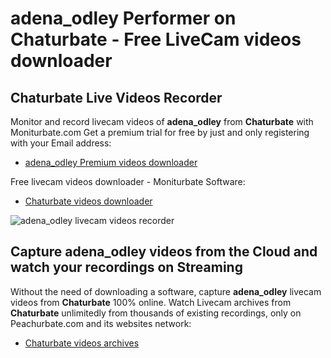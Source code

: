 # adena_odley Performer on Chaturbate - Free LiveCam videos downloader

## Chaturbate Live Videos Recorder

Monitor and record livecam videos of **adena_odley** from **Chaturbate** with Moniturbate.com
Get a premium trial for free by just and only registering with your Email address:
* [adena_odley Premium videos downloader](https://moniturbate.com/request-demo-licence-key.html)

Free livecam videos downloader - Moniturbate Software:
* [Chaturbate videos downloader](https://moniturbate.com/moniturbate-download-software.html)

![adena_odley livecam videos recorder](https://peachurnet.com/templates/moniturbate-software.png)


## Capture adena_odley videos from the Cloud and watch your recordings on Streaming

Without the need of downloading a software, capture **adena_odley** livecam videos from **Chaturbate** 100% online.
Watch Livecam archives from **Chaturbate** unlimitedly from thousands of existing recordings, only on Peachurbate.com and its websites network:
* [Chaturbate videos archives](https://peachurnet.com/)